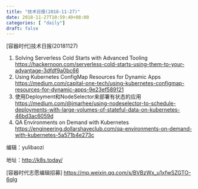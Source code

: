 ```yaml
--- 
title: "技术日报(2018-11-27)" 
date: 2018-11-27T10:59:40+08:00
categories: [ "daily"]
draft: false
---
```

[容器时代]技术日报(20181127)

1. Solving Serverless Cold Starts with Advanced Tooling https://hackernoon.com/serverless-cold-starts-using-them-to-your-advantage-3dfdf9a0bc66
2. Using Kubernetes ConfigMap Resources for Dynamic Apps  https://medium.com/capital-one-tech/using-kubernetes-configmap-resources-for-dynamic-apps-9e23ef589121
4. 使用Deployment和NodeSelector来部署有状态的应用 https://medium.com/@jmarhee/using-nodeselector-to-schedule-deployments-with-large-volumes-of-stateful-data-on-kubernetes-46bd3ac6059d
5. QA Environments on Demand with Kubernetes https://engineering.dollarshaveclub.com/qa-environments-on-demand-with-kubernetes-5a571b4e273c

编辑：yulibaozi

地址：http://k8s.today/

[容器时代志愿编辑招募] https://mp.weixin.qq.com/s/BVBzWx_u1xfwSZGTO-6qlg